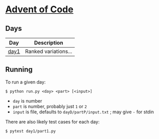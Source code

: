# [Advent of Code](https://adventofcode.com/2024)

## Days
| Day                              | Description                                   |
|----------------------------------|-----------------------------------------------|
| [day1](day1/prompt.md)           | Ranked variations...                          |

## Running

To run a given day:
```shell
$ python run.py <day> <part> [<input>]
```
- `day` is number
- `part` is number, probably just `1` or `2`
- `input` is file, defaults to `dayD/partP/input.txt` ; may give `-` for stdin

There are also likely test cases for each day:
```shell
$ pytest day1/part1.py
```
